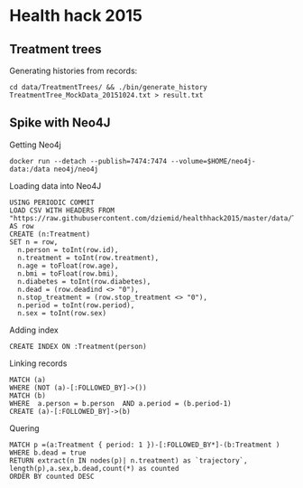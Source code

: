 # Health hack 2015


## Treatment trees

Generating histories from records:

```
cd data/TreatmentTrees/ && ./bin/generate_history TreatmentTree_MockData_20151024.txt > result.txt
```

## Spike with Neo4J

Getting Neo4j

```
docker run --detach --publish=7474:7474 --volume=$HOME/neo4j-data:/data neo4j/neo4j
```

Loading data into Neo4J

```
USING PERIODIC COMMIT
LOAD CSV WITH HEADERS FROM "https://raw.githubusercontent.com/dziemid/healthhack2015/master/data/TreatmentTrees/TreatmentTree_MockData_20151024.txt" AS row
CREATE (n:Treatment)
SET n = row,
  n.person = toInt(row.id),
  n.treatment = toInt(row.treatment),
  n.age = toFloat(row.age),
  n.bmi = toFloat(row.bmi),
  n.diabetes = toInt(row.diabetes),
  n.dead = (row.deadind <> "0"),
  n.stop_treatment = (row.stop_treatment <> "0"),
  n.period = toInt(row.period),
  n.sex = toInt(row.sex)
```

Adding index

```
CREATE INDEX ON :Treatment(person)
```

Linking records

```
MATCH (a)
WHERE (NOT (a)-[:FOLLOWED_BY]->())
MATCH (b)
WHERE  a.person = b.person  AND a.period = (b.period-1)
CREATE (a)-[:FOLLOWED_BY]->(b)
```

Quering

```
MATCH p =(a:Treatment { period: 1 })-[:FOLLOWED_BY*]-(b:Treatment )
WHERE b.dead = true
RETURN extract(n IN nodes(p)| n.treatment) as `trajectory`, length(p),a.sex,b.dead,count(*) as counted
ORDER BY counted DESC
```